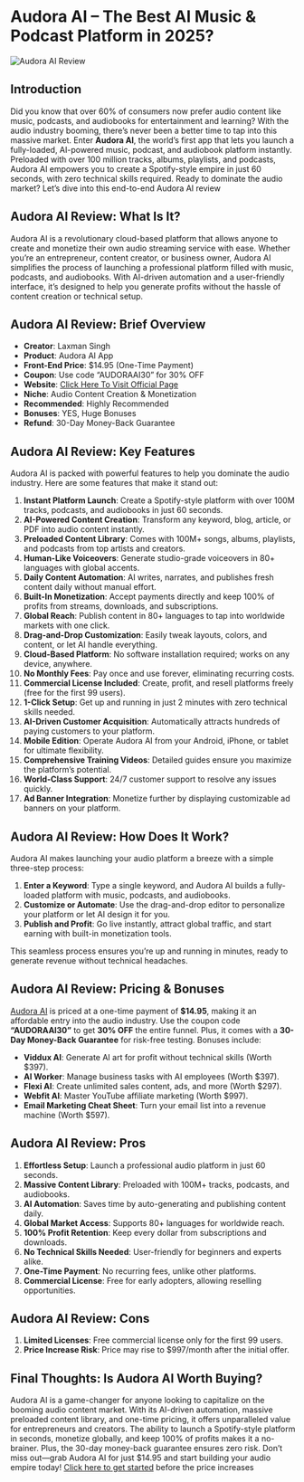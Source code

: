 # Audora AI – The Best AI Music & Podcast Platform in 2025?
![Audora AI Review](https://github.com/user-attachments/assets/1620d0fd-6dce-4f30-9ccd-3d83994f1446)

## Introduction

Did you know that over 60% of consumers now prefer audio content like music, podcasts, and audiobooks for entertainment and learning? With the audio industry booming, there’s never been a better time to tap into this massive market. Enter **Audora AI**, the world’s first app that lets you launch a fully-loaded, AI-powered music, podcast, and audiobook platform instantly. Preloaded with over 100 million tracks, albums, playlists, and podcasts, Audora AI empowers you to create a Spotify-style empire in just 60 seconds, with zero technical skills required. Ready to dominate the audio market? Let’s dive into this end-to-end Audora AI review

## Audora AI Review: What Is It?

Audora AI is a revolutionary cloud-based platform that allows anyone to create and monetize their own audio streaming service with ease. Whether you’re an entrepreneur, content creator, or business owner, Audora AI simplifies the process of launching a professional platform filled with music, podcasts, and audiobooks. With AI-driven automation and a user-friendly interface, it’s designed to help you generate profits without the hassle of content creation or technical setup.

## Audora AI Review: Brief Overview

- **Creator**: Laxman Singh
- **Product**: Audora AI App
- **Front-End Price**: $14.95 (One-Time Payment)
- **Coupon**: Use code “AUDORAAI30” for 30% OFF
- **Website**: [Click Here To Visit Official Page](https://bit.ly/43bLEU3)
- **Niche**: Audio Content Creation & Monetization
- **Recommended**: Highly Recommended
- **Bonuses**: YES, Huge Bonuses
- **Refund**: 30-Day Money-Back Guarantee

## Audora AI Review: Key Features

Audora AI is packed with powerful features to help you dominate the audio industry. Here are some features that make it stand out:

 1. **Instant Platform Launch**: Create a Spotify-style platform with over 100M tracks, podcasts, and audiobooks in just 60 seconds.
 2. **AI-Powered Content Creation**: Transform any keyword, blog, article, or PDF into audio content instantly.
 3. **Preloaded Content Library**: Comes with 100M+ songs, albums, playlists, and podcasts from top artists and creators.
 4. **Human-Like Voiceovers**: Generate studio-grade voiceovers in 80+ languages with global accents.
 5. **Daily Content Automation**: AI writes, narrates, and publishes fresh content daily without manual effort.
 6. **Built-In Monetization**: Accept payments directly and keep 100% of profits from streams, downloads, and subscriptions.
 7. **Global Reach**: Publish content in 80+ languages to tap into worldwide markets with one click.
 8. **Drag-and-Drop Customization**: Easily tweak layouts, colors, and content, or let AI handle everything.
 9. **Cloud-Based Platform**: No software installation required; works on any device, anywhere.
10. **No Monthly Fees**: Pay once and use forever, eliminating recurring costs.
11. **Commercial License Included**: Create, profit, and resell platforms freely (free for the first 99 users).
12. **1-Click Setup**: Get up and running in just 2 minutes with zero technical skills needed.
13. **AI-Driven Customer Acquisition**: Automatically attracts hundreds of paying customers to your platform.
14. **Mobile Edition**: Operate Audora AI from your Android, iPhone, or tablet for ultimate flexibility.
15. **Comprehensive Training Videos**: Detailed guides ensure you maximize the platform’s potential.
16. **World-Class Support**: 24/7 customer support to resolve any issues quickly.
17. **Ad Banner Integration**: Monetize further by displaying customizable ad banners on your platform.

## Audora AI Review: How Does It Work?

Audora AI makes launching your audio platform a breeze with a simple three-step process:

1. **Enter a Keyword**: Type a single keyword, and Audora AI builds a fully-loaded platform with music, podcasts, and audiobooks.
2. **Customize or Automate**: Use the drag-and-drop editor to personalize your platform or let AI design it for you.
3. **Publish and Profit**: Go live instantly, attract global traffic, and start earning with built-in monetization tools.

This seamless process ensures you’re up and running in minutes, ready to generate revenue without technical headaches.

## Audora AI Review: Pricing & Bonuses

[Audora AI](https://bit.ly/43bLEU3) is priced at a one-time payment of **$14.95**, making it an affordable entry into the audio industry. Use the coupon code **“AUDORAAI30”** to get **30% OFF** the entire funnel. Plus, it comes with a **30-Day Money-Back Guarantee** for risk-free testing. Bonuses include:

- **Viddux AI**: Generate AI art for profit without technical skills (Worth $397).
- **AI Worker**: Manage business tasks with AI employees (Worth $397).
- **Flexi AI**: Create unlimited sales content, ads, and more (Worth $297).
- **Webfit AI**: Master YouTube affiliate marketing (Worth $997).
- **Email Marketing Cheat Sheet**: Turn your email list into a revenue machine (Worth $597).

## Audora AI Review: Pros

1. **Effortless Setup**: Launch a professional audio platform in just 60 seconds.
2. **Massive Content Library**: Preloaded with 100M+ tracks, podcasts, and audiobooks.
3. **AI Automation**: Saves time by auto-generating and publishing content daily.
4. **Global Market Access**: Supports 80+ languages for worldwide reach.
5. **100% Profit Retention**: Keep every dollar from subscriptions and downloads.
6. **No Technical Skills Needed**: User-friendly for beginners and experts alike.
7. **One-Time Payment**: No recurring fees, unlike other platforms.
8. **Commercial License**: Free for early adopters, allowing reselling opportunities.

## Audora AI Review: Cons

1. **Limited Licenses**: Free commercial license only for the first 99 users.
2. **Price Increase Risk**: Price may rise to $997/month after the initial offer.

## Final Thoughts: Is Audora AI Worth Buying?

Audora AI is a game-changer for anyone looking to capitalize on the booming audio content market. With its AI-driven automation, massive preloaded content library, and one-time pricing, it offers unparalleled value for entrepreneurs and creators. The ability to launch a Spotify-style platform in seconds, monetize globally, and keep 100% of profits makes it a no-brainer. Plus, the 30-day money-back guarantee ensures zero risk. Don’t miss out—grab Audora AI for just $14.95 and start building your audio empire today! [Click here to get started](https://bit.ly/43bLEU3) before the price increases

